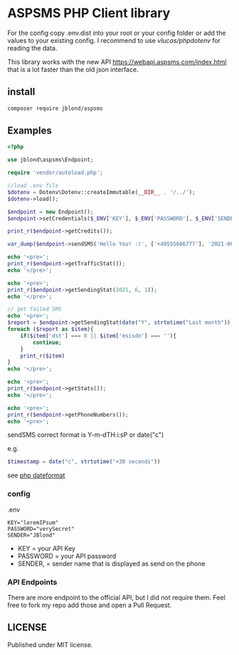 # ASPSMS PHP Client library

For the config copy .env.dist into your root or 
your config folder or add the values to your existing config.
I recommend to use *vlucas/phpdotenv* for reading the data.

This library works with the new API https://webapi.aspsms.com/index.html that is 
a lot faster than the old json interface.

## install

```bash
composer require jblond/aspsms
```

## Examples

```PHP
<?php

use jblond\aspsms\Endpoint;

require 'vendor/autoload.php';

//load .env file
$dotenv = Dotenv\Dotenv::createImmutable(__DIR__ . '/../');
$dotenv->load();

$endpoint = new Endpoint();
$endpoint->setCredentials($_ENV['KEY'], $_ENV['PASSWORD'], $_ENV['SENDER']);

print_r($endpoint->getCredits());

var_dump($endpoint->sendSMS('Hello You! :)', ['+49555666777'], '2021-06-30T15:20:00+02:00'));

echo '<pre>';
print_r($endpoint->getTrafficStat());
echo '</pre>';

echo '<pre>';
print_r($endpoint->getSendingStat(2021, 6, 1));
echo '</pre>';

// get failed SMS
echo '<pre>';
$report = $endpoint->getSendingStat(date("Y", strtotime("Last month")), date("m", strtotime("Last month")));
foreach ($report as $item){
    if($item['dst'] === 0 || $item['msisdn'] === ''){
        continue;
    }
    print_r($item)
}
echo '</pre>';

echo '<pre>';
print_r($endpoint->getStats());
echo '</pre>';

echo '<pre>';
print_r($endpoint->getPhoneNumbers());
echo '<pre>';
```


sendSMS correct format is Y-m-dTH:i:sP or date("c")

e.g.

```php
$timestamp = date("c", strtotime("+30 seconds"))
```

see [php dateformat](https://www.php.net/manual/de/datetime.format.php)

### config

.env
```dotenv
KEY="loremIPsum"
PASSWORD="verySecret"
SENDER="JBlond"
```

- KEY = your API Key
- PASSWORD = your API password
- SENDER, = sender name that is displayed as send on the phone

### API Endpoints

There are more endpoint to the official API, but I did not require them.
Feel free to fork my repo add those and open a Pull Request.

## LICENSE

Published under MIT license.
